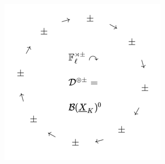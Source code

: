 
<!-- - DON'T LOSE YOUR WAY IN YOUR MIND

$$0\gt-\int_S(\text{Poincar$\acute{\text{e}}$ metric})=4\pi(1-g)$$

-->



<!-- [](https://github.com/kokic) -->

<img src="./hodge-theater-combinatorial-structure.svg">


<!-- - [𝕄𝕠𝕤𝕥 𝕌𝕤𝕖𝕕 𝕃𝕒𝕟𝕘𝕦𝕒𝕘𝕖𝕤](https://aster-readme.vercel.app/api/top-langs/?username=kokic&layout=compact&exclude_lang=html+javascript+stylus+css+cpp+java+ejs+python+c+shell) -->

<!--
<img align="right" width="30%" src="https://aster-readme.vercel.app/api/top-langs/?username=kokic&layout=compact&exclude_lang=html+javascript+stylus+css+cpp+java+ejs+python+c+shell" />
-->






